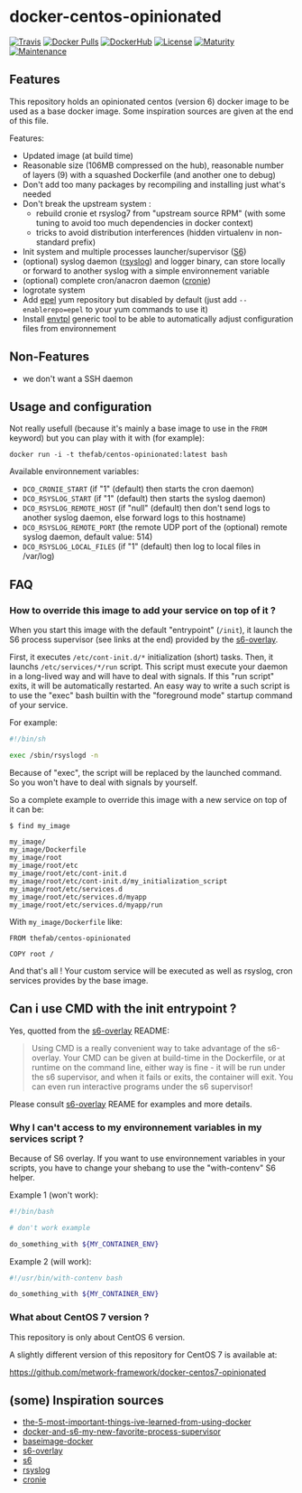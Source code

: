 # docker-centos-opinionated

[![Travis](https://img.shields.io/travis/thefab/docker-centos-opinionated.svg)](https://travis-ci.org/thefab/docker-centos-opinionated)
[![Docker Pulls](https://img.shields.io/docker/pulls/thefab/centos-opinionated.svg)](https://hub.docker.com/r/thefab/centos-opinionated/)
[![DockerHub](https://img.shields.io/badge/docker%20hub-link-green.svg)](https://hub.docker.com/r/thefab/centos-opinionated/)
[![License](https://img.shields.io/badge/license-MIT-blue.svg)](https://github.com/thefab/docker-centos-opinionated/blob/master/LICENSE)
[![Maturity](https://img.shields.io/badge/maturity-beta-yellow.svg)](https://github.com/thefab/docker-centos-opinionated)
[![Maintenance](https://img.shields.io/maintenance/yes/2017.svg)](https://github.com/thefab)

## Features

This repository holds an opinionated centos (version 6) docker image to be used as a 
base docker image. Some inspiration sources are given at the end of this file.

Features:

- Updated image (at build time)
- Reasonable size (106MB compressed on the hub), reasonable number of layers (9) with a squashed Dockerfile (and another one to debug)
- Don't add too many packages by recompiling and installing just what's needed
- Don't break the upstream system :
    - rebuild cronie et rsyslog7 from "upstream source RPM" (with some tuning to avoid too much dependencies in docker context)
    - tricks to avoid distribution interferences (hidden virtualenv in non-standard prefix) 
- Init system and multiple processes launcher/supervisor ([S6](http://skarnet.org/software/s6/overview.html))
- (optional) syslog daemon ([rsyslog](http://www.rsyslog.com)) and logger binary, can store locally or forward to another syslog with a simple environnement variable
- (optional) complete cron/anacron daemon ([cronie](https://fedorahosted.org/cronie/))
- logrotate system
- Add [epel](https://fedoraproject.org/wiki/EPEL) yum repository but disabled by default (just add `--enablerepo=epel` to your yum commands to use it)
- Install [envtpl](https://github.com/andreasjansson/envtpl) generic tool to be able to automatically adjust configuration files from environnement

## Non-Features

- we don't want a SSH daemon

## Usage and configuration

Not really usefull (because it's mainly a base image to use in the `FROM` keyword) but you can play with it with (for example):

    docker run -i -t thefab/centos-opinionated:latest bash

Available environnement variables:

- `DCO_CRONIE_START` (if "1" (default) then starts the cron daemon)
- `DCO_RSYSLOG_START` (if "1" (default) then starts the syslog daemon)
- `DCO_RSYSLOG_REMOTE_HOST` (if "null" (default) then don't send logs to another syslog daemon, else forward logs to this hostname)
- `DCO_RSYSLOG_REMOTE_PORT` (the remote UDP port of the (optional) remote syslog daemon, default value: 514)
- `DCO_RSYSLOG_LOCAL_FILES` (if "1" (default) then log to local files in /var/log)

## FAQ

### How to override this image to add your service on top of it ?

When you start this image with the default "entrypoint" (`/init`), it launch the S6 process supervisor (see links at the end) 
provided by the [s6-overlay](https://github.com/just-containers/s6-overlay).

First, it executes `/etc/cont-init.d/*` initialization (short) tasks. Then, it launchs `/etc/services/*/run` script. This script
must execute your daemon in a long-lived way and will have to deal with signals. If this "run script" exits, it will be automatically 
restarted. An easy way to write a such script is to use the "exec" bash builtin with the "foreground mode" startup command of your service.

For example:

```bash
#!/bin/sh

exec /sbin/rsyslogd -n
```

Because of "exec", the script will be replaced by the launched command. So you won't have to deal with signals by yourself.

So a complete example to override this image with a new service on top of it can be:

```
$ find my_image

my_image/
my_image/Dockerfile
my_image/root
my_image/root/etc
my_image/root/etc/cont-init.d
my_image/root/etc/cont-init.d/my_initialization_script
my_image/root/etc/services.d
my_image/root/etc/services.d/myapp
my_image/root/etc/services.d/myapp/run
```

With `my_image/Dockerfile` like:

```
FROM thefab/centos-opinionated

COPY root /
```

And that's all ! Your custom service will be executed as well as rsyslog, cron services provides by the base image.

## Can i use CMD with the init entrypoint ?

Yes, quotted from the [s6-overlay](https://github.com/just-containers/s6-overlay) README:

> Using CMD is a really convenient way to take advantage of the s6-overlay. 
> Your CMD can be given at build-time in the Dockerfile, or at runtime on the command line, either way is fine - it will be run under the s6 supervisor, and when it fails or exits, the container will exit. You can even run interactive programs under the s6 supervisor!

Please consult [s6-overlay](https://github.com/just-containers/s6-overlay) REAME for examples and more details.

### Why I can't access to my environnement variables in my services script ?

Because of S6 overlay. If you want to use environnement variables in your scripts, you have to change your shebang to use the "with-contenv" 
S6 helper. 

Example 1 (won't work):  

```bash
#!/bin/bash

# don't work example

do_something_with ${MY_CONTAINER_ENV}
```

Example 2 (will work):

```bash
#!/usr/bin/with-contenv bash

do_something_with ${MY_CONTAINER_ENV}
```

### What about CentOS 7 version ?

This repository is only about CentOS 6 version.

A slightly different version of this repository for CentOS 7 is available at:

https://github.com/metwork-framework/docker-centos7-opinionated

## (some) Inspiration sources

- [the-5-most-important-things-ive-learned-from-using-docker](http://blog.tutum.co/2014/10/28/the-5-most-important-things-ive-learned-from-using-docker/)
- [docker-and-s6-my-new-favorite-process-supervisor](http://blog.tutum.co/2014/12/02/docker-and-s6-my-new-favorite-process-supervisor/)
- [baseimage-docker](http://phusion.github.io/baseimage-docker/)
- [s6-overlay](https://github.com/just-containers/s6-overlay)
- [s6](http://skarnet.org/software/s6/overview.html)
- [rsyslog](http://www.rsyslog.com/)
- [cronie](https://fedorahosted.org/cronie/)

